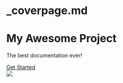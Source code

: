 # _coverpage.md

<div class="cover">
  <div class="cover-main">
    <h1>My Awesome Project</h1> 
    <p>The best documentation ever!</p>
    <a href="getting-started.md" class="button">Get Started</a>
  </div>
  <div class="cover-logo">
    <img src="my-logo.png" /> 
  </div>
</div>